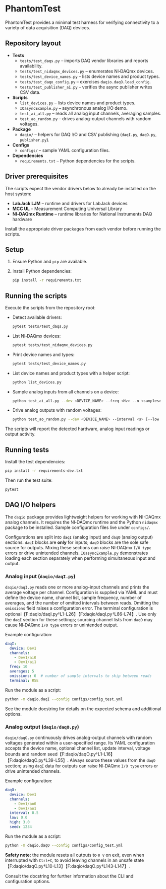 # PhantomTest

PhantomTest provides a minimal test harness for verifying connectivity to a variety of data acquisition (DAQ) devices.

## Repository layout

* **Tests**
  * `tests/test_daqs.py` – imports DAQ vendor libraries and reports availability.
  * `tests/test_nidaqmx_devices.py` – enumerates NI‑DAQmx devices.
  * `tests/test_device_names.py` – lists device names and product types.
  * `tests/test_daqo_config.py` – exercises `daqio.daqO.load_config`.
  * `tests/test_publisher_ai.py` – verifies the async publisher writes CSV data.
* **Scripts**
  * `list_devices.py` – lists device names and product types.
  * `IOasyncExample.py` – asynchronous analog I/O demo.
  * `test_ai_all.py` – reads all analog input channels, averaging samples.
  * `test_ao_random.py` – drives analog-output channels with random voltages.
* **Package**
  * `daqio/` – helpers for DAQ I/O and CSV publishing (`daqI.py`, `daqO.py`, `publisher.py`).
* **Configs**
  * `configs/` – sample YAML configuration files.
* **Dependencies**
  * `requirements.txt` – Python dependencies for the scripts.

## Driver prerequisites

The scripts expect the vendor drivers below to already be installed on the host system:

* **LabJack LJM** – runtime and drivers for LabJack devices
* **MCC UL** – Measurement Computing Universal Library
* **NI‑DAQmx Runtime** – runtime libraries for National Instruments DAQ hardware

Install the appropriate driver packages from each vendor before running the scripts.

## Setup

1. Ensure Python and `pip` are available.
2. Install Python dependencies:

   ```bash
   pip install -r requirements.txt
   ```

## Running the scripts

Execute the scripts from the repository root:

* Detect available drivers:

   ```bash
   pytest tests/test_daqs.py
   ```

* List NI‑DAQmx devices:

   ```bash
   pytest tests/test_nidaqmx_devices.py
   ```

* Print device names and types:

   ```bash
   pytest tests/test_device_names.py
   ```

* List device names and product types with a helper script:

   ```bash
   python list_devices.py
   ```

* Sample analog inputs from all channels on a device:

   ```bash
   python test_ai_all.py --dev <DEVICE_NAME> --freq <Hz> --n <samples>
   ```

* Drive analog outputs with random voltages:

   ```bash
   python test_ao_random.py --dev <DEVICE_NAME> --interval <s> [--low <V>] [--high <V>]
   ```

The scripts will report the detected hardware, analog input readings or output activity.

## Running tests

Install the test dependencies:

```bash
pip install -r requirements-dev.txt
```

Then run the test suite:

```bash
pytest
```

## DAQ I/O helpers

The `daqio` package provides lightweight helpers for working with NI-DAQmx
analog channels. It requires the NI‑DAQmx runtime and the Python `nidaqmx`
package to be installed. Sample configuration files live under `configs/`.

Configurations are split into `daqI` (analog input) and `daqO` (analog output)
sections. `daqI` blocks are **only** for inputs; `daqO` blocks are the sole
safe source for outputs. Mixing these sections can raise NI‑DAQmx `I/O type`
errors or drive unintended channels. `IOasyncExample.py` demonstrates loading
each section separately when performing simultaneous input and output.

### Analog input (`daqio/daqI.py`)

`daqio/daqI.py` reads one or more analog-input channels and prints the average
voltage per channel. Configuration is supplied via YAML and must define the
device name, channel list, sample frequency, number of averages, and the number
of omitted intervals between reads. Omitting the `omissions` field raises a
configuration error. The terminal configuration is optional【F:daqio/daqI.py†L1-L26】【F:daqio/daqI.py†L66-L74】.
Use only the `daqI` section for these settings; sourcing channel lists from
`daqO` may cause NI‑DAQmx `I/O type` errors or unintended output.

Example configuration:

```yaml
daqI:
  device: Dev1
  channels:
    - Dev1/ai0
    - Dev1/ai1
  freq: 10
  averages: 5
  omissions: 0  # number of sample intervals to skip between reads
  terminal: RSE
```

Run the module as a script:

```bash
python -m daqio.daqI --config configs/config_test.yml
```

See the module docstring for details on the expected schema and additional
options.

### Analog output (`daqio/daqO.py`)

`daqio/daqO.py` continuously drives analog-output channels with random voltages
generated within a user-specified range. Its YAML configuration accepts the
device name, optional channel list, update interval, voltage bounds and random
seed【F:daqio/daqO.py†L1-L16】【F:daqio/daqO.py†L39-L55】.
Always source these values from the `daqO` section; using `daqI` data for outputs
can raise NI‑DAQmx `I/O type` errors or drive unintended channels.

Example configuration:

```yaml
daqO:
  device: Dev1
  channels:
    - Dev1/ao0
    - Dev1/ao1
  interval: 0.5
  low: 0.0
  high: 3.0
  seed: 1234
```

Run the module as a script:

```bash
python -m daqio.daqO --config configs/config_test.yml
```

**Safety note:** the module resets all outputs to `0 V` on exit, even when
interrupted with `Ctrl+C`, to avoid leaving channels in an unsafe state【F:daqio/daqO.py†L10-L13】【F:daqio/daqO.py†L143-L147】.

Consult the docstring for further information about the CLI and configuration
options.

